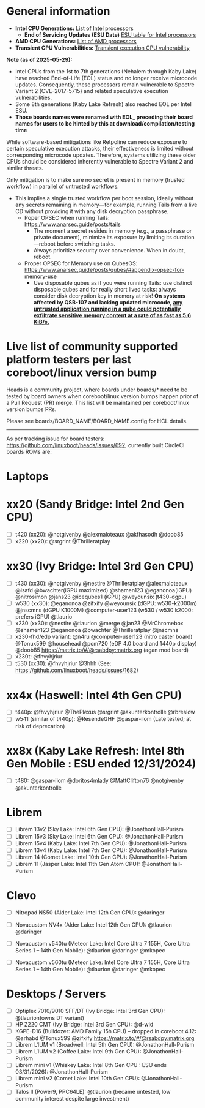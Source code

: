 General information
==

- **Intel CPU Generations:** [List of Intel processors](https://en.wikipedia.org/wiki/List_of_Intel_processors)
  - **End of Servicing Updates (ESU Date)** [ESU table for Intel processors](https://www.intel.com/content/www/us/en/support/articles/000022396/processors.html)
- **AMD CPU Generations:** [List of AMD processors](https://en.wikipedia.org/wiki/AMD_processors)
- **Transient CPU Vulnerabilities:** [Transient execution CPU vulnerability](https://en.wikipedia.org/wiki/Transient_execution_CPU_vulnerability)

**Note (as of 2025-05-29):**
- Intel CPUs from the 1st to 7th generations (Nehalem through Kaby Lake) have reached End-of-Life (EOL) status and no longer receive microcode updates. Consequently, these processors remain vulnerable to Spectre Variant 2 (CVE-2017-5715) and related speculative execution vulnerabilities. 
- Some 8th generations (Kaby Lake Refresh) also reached EOL per Intel ESU.
- **Those boards names were renamed with EOL_ preceding their board names for users to be hinted by this at download/compilation/testing time**

While software-based mitigations like Retpoline can reduce exposure to certain speculative execution attacks, their effectiveness is limited without corresponding microcode updates.  Therefore, systems utilizing these older CPUs should be considered inherently vulnerable to Spectre Variant 2 and similar threats.

Only mitigation is to make sure no secret is present in memory (trusted workflow) in parallel of untrusted workflows.
- This implies a single trusted workflow per boot session, ideally without any secrets remaining in memory—for example, running Tails from a live CD without providing it with any disk decryption passphrase.
  - Poper OPSEC when running Tails: https://www.anarsec.guide/posts/tails
    - The moment a secret resides in memory (e.g., a passphrase or private document), minimize its exposure by limiting its duration—reboot before switching tasks.
    - Always prioritize security over convenience. When in doubt, reboot.
  - Proper OPSEC for Memory use on QubesOS: https://www.anarsec.guide/posts/qubes/#appendix-opsec-for-memory-use
    - Use disposable qubes as if you were running Tails: use distinct disposable qubes and for really short lived tasks: always consider disk decryption key in memory at risk!
**On systems affected by QSB-107 and lacking updated microcode, [any untrusted application running in a qube could potentially exfiltrate sensitive memory content at a rate of as fast as 5.6 KiB/s.](https://comsec.ethz.ch/research/microarch/branch-privilege-injection)**


Live list of community supported platform testers per last coreboot/linux version bump
==

Heads is a community project, where boards under boards/* need to be tested by board owners when coreboot/linux version bumps happen prior of a Pull Request (PR) merge.
This list will be maintained per coreboot/linux version bumps PRs.

Please see boards/BOARD_NAME/BOARD_NAME.config for HCL details.

----

As per tracking issue for board testers: https://github.com/linuxboot/heads/issues/692, currently built CircleCI boards ROMs are:

Laptops
==

xx20 (Sandy Bridge: Intel 2nd Gen CPU)
===
- [ ] t420 (xx20): @notgivenby @alexmaloteaux @akfhasodh @doob85
- [ ] x220 (xx20): @srgrint @Thrilleratplay

xx30 (Ivy Bridge: Intel 3rd Gen CPU)
===
- [ ] t430 (xx30): @notgivenby @nestire @Thrilleratplay @alexmaloteaux @lsafd @bwachter(iGPU maximized) @shamen123 @eganonoa(iGPU) @nitrosimon @jans23 @icequbes1 (iGPU) @weyounsix (t430-dgpu)
- [ ] w530 (xx30): @eganonoa @zifxify @weyounsix (dGPU: w530-k2000m) @jnscmns (dGPU K1000M) @computer-user123 (w530 / w530 k2000: prefers iGPU) @tlaurio
- [ ] x230 (xx30): @nestire @tlaurion @merge @jan23 @MrChromebox @shamen123 @eganonoa @bwachter @Thrilleratplay @jnscmns
- [ ] x230-fhd/edp variant: @n4ru @computer-user123 (nitro caster board) @Tonux599 @househead @pcm720 (eDP 4.0 board and 1440p display) @doob85 https://matrix.to/#/@rsabdpy:matrix.org (agan mod board)
- [ ] x230t: @fhvyhjriur
- [ ] t530 (xx30): @fhvyhjriur @3hhh (See: https://github.com/linuxboot/heads/issues/1682)

xx4x (Haswell: Intel 4th Gen CPU)
===
- [ ] t440p: @fhvyhjriur @ThePlexus @srgrint @akunterkontrolle @rbreslow
- [ ] w541 (similar of t440p): @ResendeGHF @gaspar-ilom (Late tested; at risk of deprecation)

xx8x (Kaby Lake Refresh: Intel 8th Gen Mobile : ESU ended 12/31/2024)
===
- [ ] t480: @gaspar-ilom @doritos4mlady @MattClifton76 @notgivenby @akunterkontrolle

Librem
===
- [ ] Librem 13v2 (Sky Lake: Intel 6th Gen CPU): @JonathonHall-Purism
- [ ] Librem 15v3 (Sky Lake: Intel 6th Gen CPU): @JonathonHall-Purism
- [ ] Librem 15v4 (Kaby Lake: Intel 7th Gen CPU): @JonathonHall-Purism
- [ ] Librem 13v4 (Kaby Lake: Intel 7th Gen CPU): @JonathonHall-Purism
- [ ] Librem 14 (Comet Lake: Intel 10th Gen CPU): @JonathonHall-Purism
- [ ] Librem 11 (Jasper Lake: Intel 11th Gen Atom CPU): @JonathonHall-Purism

Clevo
===
- [ ] Nitropad NS50 (Alder Lake: Intel 12th Gen CPU): @daringer
- [ ] Novacustom NV4x (Alder Lake: Intel 12th Gen CPU): @tlaurion @daringer
- [ ] Novacustom v540tu (Meteor Lake: Intel Core Ultra 7 155H, Core Ultra Series 1 – 14th Gen Mobile): @tlaurion @daringer @mkopec
- [ ] Novacustom v560tu (Meteor Lake: Intel Core Ultra 7 155H, Core Ultra Series 1 – 14th Gen Mobile): @tlaurion @daringer @mkopec


Desktops / Servers
==
- [ ] Optiplex 7010/9010 SFF/DT (Ivy Bridge: Intel 3rd Gen CPU): @tlaurion(owns DT variant)
- [ ] HP Z220 CMT (Ivy Bridge: Intel 3rd Gen CPU): @d-wid
- [ ] KGPE-D16 (Bulldozer: AMD Family 15h CPU) – dropped in coreboot 4.12: @arhabd @Tonux599 @zifxify https://matrix.to/#/@rsabdpy:matrix.org
- [ ] Librem L1UM v1 (Broadwell: Intel 5th Gen CPU): @JonathonHall-Purism
- [ ] Librem L1UM v2 (Coffee Lake: Intel 9th Gen CPU): @JonathonHall-Purism
- [ ] Librem mini v1 (Whiskey Lake: Intel 8th Gen CPU : ESU ends 03/31/2026): @JonathonHall-Purism
- [ ] Librem mini v2 (Comet Lake: Intel 10th Gen CPU): @JonathonHall-Purism
- [ ] Talos II (Power9, PPC64LE): @tlaurion (became untested, low community interest despite large investment)
